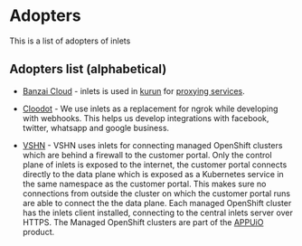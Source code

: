 # Adopters

This is a list of adopters of inlets

## Adopters list (alphabetical)

- [Banzai Cloud](https://banzaicloud.com/) - inlets is used in [kurun](https://github.com/banzaicloud/kurun) for [proxying services](https://banzaicloud.com/blog/kurun-port-forward/).

- [Cloodot](https://beta.cloodot.com/) - We use inlets as a replacement for ngrok while developing with webhooks. This helps us develop integrations with facebook, twitter, whatsapp and google business.

- [VSHN](https://vshn.ch) - VSHN uses inlets for connecting managed OpenShift clusters
  which are behind a firewall to the customer portal. Only the control
  plane of inlets is exposed to the internet, the customer portal connects
  directly to the data plane which is exposed as a Kubernetes service in
  the same namespace as the customer portal. This makes sure no connections
  from outside the cluster on which the customer portal runs are able to
  connect the the data plane. Each managed OpenShift cluster has the inlets
  client installed, connecting to the central inlets server over HTTPS.
  The Managed OpenShift clusters are part of the [APPUiO](https://appuio.ch)
  product.
